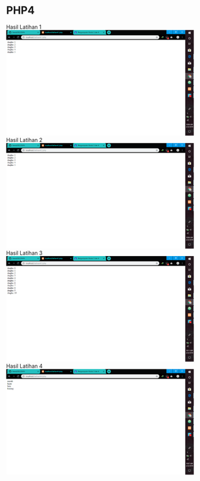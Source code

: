 # PHP4
Hasil Latihan 1
![alt text](https://github.com/Nesta2002/PHP4/blob/master/Screenshot%20(228).png)
Hasil Latihan 2
![alt text](https://github.com/Nesta2002/PHP4/blob/master/Screenshot%20(229).png)
Hasil Latihan 3
![alt text](https://github.com/Nesta2002/PHP4/blob/master/Screenshot%20(232).png)
Hasil Latihan 4
![alt text](https://github.com/Nesta2002/PHP4/blob/master/Screenshot%20(231).png)
